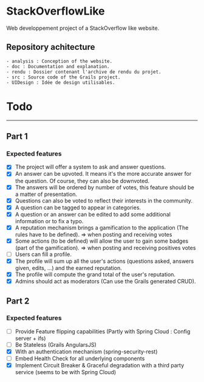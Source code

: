 # StackOverflowLike

Web developpement project of a StackOverflow like website.

## Repository achitecture
	- analysis : Conception of the website.
	- doc : Documentation and explanation.
	- rendu : Dossier contenant l'archive de rendu du projet.
	- src : Source code of the Grails project.
	- UIDesign : Idée de design utilisables.
	
# Todo
------

## Part 1 
### Expected features

- [x] The project will offer a system to ask and answer questions.
- [x] An answer can be upvoted. It means it's the more accurate answer for the question. Of course, they can also be downvoted.
- [x] The answers will be ordered by number of votes, this feature should be a matter of presentation.
- [x] Questions can also be voted to reflect their interests in the community.
- [x] A question can be tagged to appear in categories.
- [x] A question or an answer can be edited to add some additional information or to fix a typo.
- [x] A reputation mechanism brings a gamification to the application (The rules have to be defined). => when posting and receiving votes
- [x] Some actions (to be defined) will allow the user to gain some badges (part of the gamification). => when posting and receiving positives votes
- [ ] Users can fill a profile.
- [x] The profile will sum up all the user's actions (questions asked, answers given, edits, ...) and the earned reputation.
- [x] The profile will compute the grand total of the user's reputation.
- [x] Admins should act as moderators (Can use the Grails generated CRUD).

## Part 2 
### Expected features

- [ ] Provide Feature flipping capabilities (Partly with Spring Cloud : Config server + ifs)
- [ ] Be Stateless (Grails AngularsJS)
- [x] With an authentication mechanism (spring-security-rest)
- [ ] Embed Health Check for all underlying components
- [x] Implement Circuit Breaker & Graceful degradation with a third party service (seems to be with Spring Cloud)

